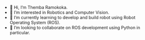 - 👋 Hi, I’m Themba Ramokoka.
- 👀 I’m interested in Robotics and Computer Vision.
- 🌱 I’m currently learning to develop and build robot using Robot Operating System (ROS).
- 💞️ I’m looking to collaborate on ROS development using Python in particular.


<!---
ThembaR/ThembaR is a ✨ special ✨ repository because its `README.md` (this file) appears on your GitHub profile.
You can click the Preview link to take a look at your changes.
--->
